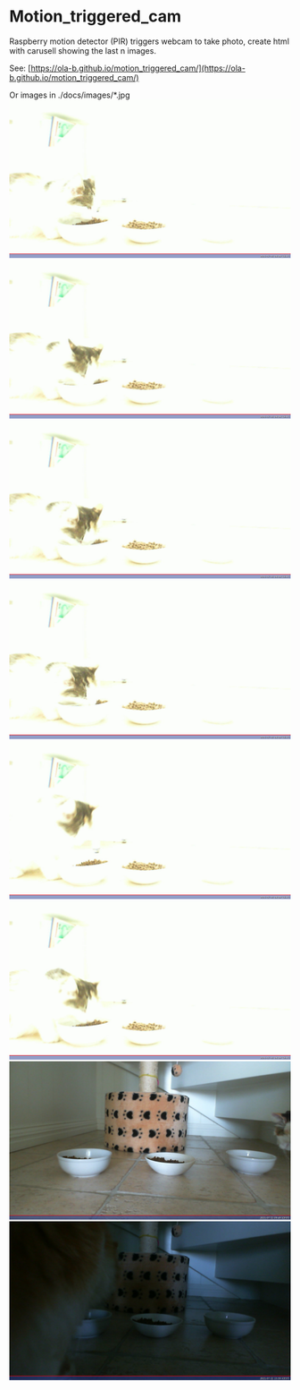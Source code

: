 # Motion_triggered_cam
Raspberry motion detector (PIR) triggers webcam to take photo, create html with carusell showing the last n images.

See: [https://ola-b.github.io/motion_triggered_cam/](https://ola-b.github.io/motion_triggered_cam/)


Or images in ./docs/images/*.jpg
![2021-07-22T08:08:44.jpg](https://github.com/Ola-B/motion_triggered_cam/blob/main/docs/images/2021-07-22T08:08:44.jpg "2021-07-22T08:08:44.jpg")
![2021-07-22T08:08:52.jpg](https://github.com/Ola-B/motion_triggered_cam/blob/main/docs/images/2021-07-22T08:08:52.jpg "2021-07-22T08:08:52.jpg")
![2021-07-22T08:09:00.jpg](https://github.com/Ola-B/motion_triggered_cam/blob/main/docs/images/2021-07-22T08:09:00.jpg "2021-07-22T08:09:00.jpg")
![2021-07-22T08:09:09.jpg](https://github.com/Ola-B/motion_triggered_cam/blob/main/docs/images/2021-07-22T08:09:09.jpg "2021-07-22T08:09:09.jpg")
![2021-07-22T08:09:17.jpg](https://github.com/Ola-B/motion_triggered_cam/blob/main/docs/images/2021-07-22T08:09:17.jpg "2021-07-22T08:09:17.jpg")
![2021-07-22T08:09:26.jpg](https://github.com/Ola-B/motion_triggered_cam/blob/main/docs/images/2021-07-22T08:09:26.jpg "2021-07-22T08:09:26.jpg")
![2021-07-22T09:49:01.jpg](https://github.com/Ola-B/motion_triggered_cam/blob/main/docs/images/2021-07-22T09:49:01.jpg "2021-07-22T09:49:01.jpg")
![2021-07-22T15:59:29.jpg](https://github.com/Ola-B/motion_triggered_cam/blob/main/docs/images/2021-07-22T15:59:29.jpg "2021-07-22T15:59:29.jpg")
